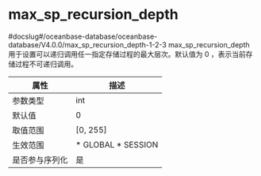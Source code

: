 max_sp_recursion_depth 
===========================================
#docslug#/oceanbase-database/oceanbase-database/V4.0.0/max_sp_recursion_depth-1-2-3
max_sp_recursion_depth 用于设置可以递归调用任一指定存储过程的最大层次。默认值为 0 ，表示当前存储过程不可递归调用。


| **属性**  |                                                   **描述**                                                   |
|---------|------------------------------------------------------------------------------------------------------------|
| 参数类型    | int                                                                                                        |
| 默认值     | 0                                                                                                          |
| 取值范围    | \[0, 255\]                                                                                                 |
| 生效范围    | * GLOBAL   * SESSION    |
| 是否参与序列化 | 是                                                                                                          |


